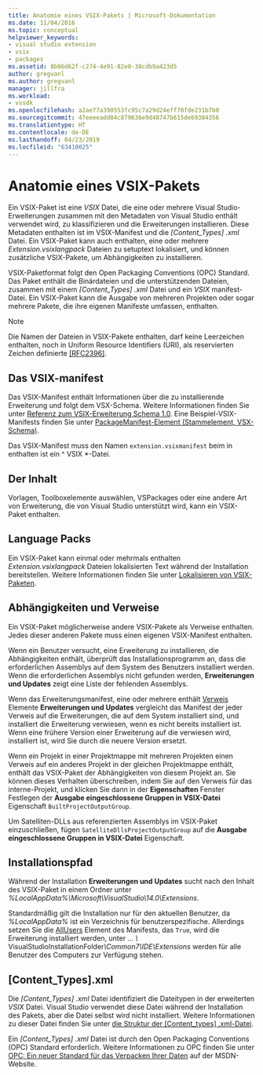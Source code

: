 ```yaml
---
title: Anatomie eines VSIX-Pakets | Microsoft-Dokumentation
ms.date: 11/04/2016
ms.topic: conceptual
helpviewer_keywords:
- visual studio extension
- vsix
- packages
ms.assetid: 8b86d62f-c274-4e91-82e0-38cdb9a423d5
author: gregvanl
ms.author: gregvanl
manager: jillfra
ms.workload:
- vssdk
ms.openlocfilehash: a2ae77a390553fc95c7a29d24eff70fde231b7b0
ms.sourcegitcommit: 47eeeeadd84c879636e9d48747b615de69384356
ms.translationtype: HT
ms.contentlocale: de-DE
ms.lasthandoff: 04/23/2019
ms.locfileid: "63410025"
---
```

# <a name="anatomy-of-a-vsix-package"></a>Anatomie eines VSIX-Pakets
Ein VSIX-Paket ist eine *VSIX* Datei, die eine oder mehrere Visual Studio-Erweiterungen zusammen mit den Metadaten von Visual Studio enthält verwendet wird, zu klassifizieren und die Erweiterungen installieren. Diese Metadaten enthalten ist im VSIX-Manifest und die *[Content_Types] .xml* Datei. Ein VSIX-Paket kann auch enthalten, eine oder mehrere *Extension.vsixlangpack* Dateien zu setuptext lokalisiert, und können zusätzliche VSIX-Pakete, um Abhängigkeiten zu installieren.

 VSIX-Paketformat folgt den Open Packaging Conventions (OPC) Standard. Das Paket enthält die Binärdateien und die unterstützenden Dateien, zusammen mit einem *[Content_Types] .xml* Datei und ein *VSIX* manifest-Datei. Ein VSIX-Paket kann die Ausgabe von mehreren Projekten oder sogar mehrere Pakete, die ihre eigenen Manifeste umfassen, enthalten.

> [!NOTE]
> Die Namen der Dateien in VSIX-Pakete enthalten, darf keine Leerzeichen enthalten, noch in Uniform Resource Identifiers (URI), als reservierten Zeichen definierte [ \[RFC2396\]](http://go.microsoft.com/fwlink/?LinkId=90339).

## <a name="the-vsix-manifest"></a>Das VSIX-manifest
 Das VSIX-Manifest enthält Informationen über die zu installierende Erweiterung und folgt dem VSX-Schema. Weitere Informationen finden Sie unter [Referenz zum VSIX-Erweiterung Schema 1.0](https://msdn.microsoft.com/library/76e410ec-b1fb-4652-ac98-4a4c52e09a2b). Eine Beispiel-VSIX-Manifests finden Sie unter [PackageManifest-Element (Stammelement, VSX-Schema)](https://msdn.microsoft.com/library/f8ae42ba-775a-4d2b-976a-f556e147f187).

 Das VSIX-Manifest muss den Namen `extension.vsixmanifest` beim in enthalten ist ein ^ VSIX *-Datei.

## <a name="the-content"></a>Der Inhalt
 Vorlagen, Toolboxelemente auswählen, VSPackages oder eine andere Art von Erweiterung, die von Visual Studio unterstützt wird, kann ein VSIX-Paket enthalten.

## <a name="language-packs"></a>Language Packs
 Ein VSIX-Paket kann einmal oder mehrmals enthalten *Extension.vsixlangpack* Dateien lokalisierten Text während der Installation bereitstellen. Weitere Informationen finden Sie unter [Lokalisieren von VSIX-Paketen](../extensibility/localizing-vsix-packages.md).

## <a name="dependencies-and-references"></a>Abhängigkeiten und Verweise
 Ein VSIX-Paket möglicherweise andere VSIX-Pakete als Verweise enthalten. Jedes dieser anderen Pakete muss einen eigenen VSIX-Manifest enthalten.

 Wenn ein Benutzer versucht, eine Erweiterung zu installieren, die Abhängigkeiten enthält, überprüft das Installationsprogramm an, dass die erforderlichen Assemblys auf dem System des Benutzers installiert werden. Wenn die erforderlichen Assemblys nicht gefunden werden, **Erweiterungen und Updates** zeigt eine Liste der fehlenden Assemblys.

 Wenn das Erweiterungsmanifest, eine oder mehrere enthält [Verweis](/previous-versions/visualstudio/visual-studio-2010/dd393687(v=vs.100)) Elemente **Erweiterungen und Updates** vergleicht das Manifest der jeder Verweis auf die Erweiterungen, die auf dem System installiert sind, und installiert die Erweiterung verwiesen, wenn es nicht bereits installiert ist. Wenn eine frühere Version einer Erweiterung auf die verwiesen wird, installiert ist, wird Sie durch die neuere Version ersetzt.

 Wenn ein Projekt in einer Projektmappe mit mehreren Projekten einen Verweis auf ein anderes Projekt in der gleichen Projektmappe enthält, enthält das VSIX-Paket der Abhängigkeiten von diesem Projekt an. Sie können dieses Verhalten überschreiben, indem Sie auf den Verweis für das interne-Projekt, und klicken Sie dann in der **Eigenschaften** Fenster Festlegen der **Ausgabe eingeschlossene Gruppen in VSIX-Datei** Eigenschaft `BuiltProjectOutputGroup`.

 Um Satelliten-DLLs aus referenzierten Assemblys im VSIX-Paket einzuschließen, fügen `SatelliteDllsProjectOutputGroup` auf die **Ausgabe eingeschlossene Gruppen in VSIX-Datei** Eigenschaft.

## <a name="installation-location"></a>Installationspfad
 Während der Installation **Erweiterungen und Updates** sucht nach den Inhalt des VSIX-Paket in einem Ordner unter *%LocalAppData%\Microsoft\VisualStudio\14.0\Extensions*.

 Standardmäßig gilt die Installation nur für den aktuellen Benutzer, da *%LocalAppData%* ist ein Verzeichnis für benutzerspezifische. Allerdings setzen Sie die [AllUsers](https://msdn.microsoft.com/library/ac817f50-3276-4ddb-b467-8bbb1432455b) Element des Manifests, das `True`, wird die Erweiterung installiert werden, unter <em>... \\</em> VisualStudioInstallationFolder<em>\Common7\IDE\Extensions</em> werden für alle Benutzer des Computers zur Verfügung stehen.

## <a name="contenttypesxml"></a>[Content_Types].xml
 Die *[Content_Types] .xml* Datei identifiziert die Dateitypen in der erweiterten *VSIX* Datei. Visual Studio verwendet diese Datei während der Installation des Pakets, aber die Datei selbst wird nicht installiert. Weitere Informationen zu dieser Datei finden Sie unter [die Struktur der [Content_types] .xml-Datei](the-structure-of-the-content-types-dot-xml-file.md).

 Ein *[Content_Types] .xml* Datei ist durch den Open Packaging Conventions (OPC) Standard erforderlich. Weitere Informationen zu OPC finden Sie unter [OPC: Ein neuer Standard für das Verpacken Ihrer Daten](https://blogs.msdn.microsoft.com/msdnmagazine/2007/08/08/opc-a-new-standard-for-packaging-your-data/) auf der MSDN-Website.